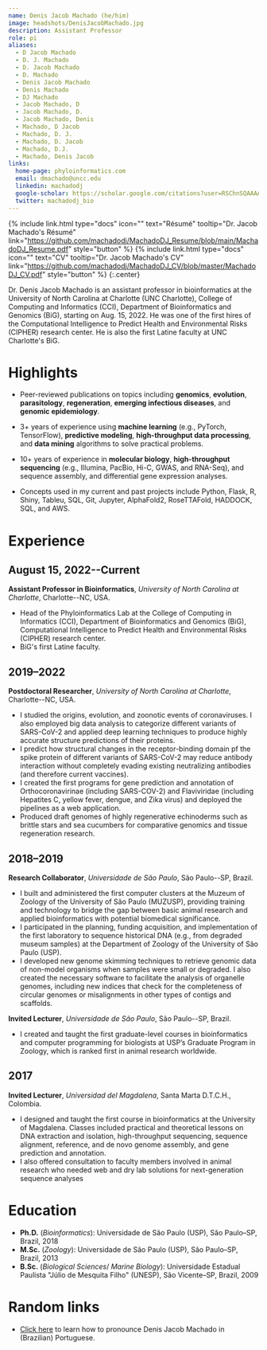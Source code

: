 ```yaml
---
name: Denis Jacob Machado (he/him)
image: headshots/DenisJacobMachado.jpg
description: Assistant Professor
role: pi
aliases:
  - D Jacob Machado
  - D. J. Machado
  - D. Jacob Machado
  - D. Machado
  - Denis Jacob Machado
  - Denis Machado
  - DJ Machado
  - Jacob Machado, D
  - Jacob Machado, D.
  - Jacob Machado, Denis
  - Machado, D Jacob
  - Machado, D. J.
  - Machado, D. Jacob
  - Machado, D.J.
  - Machado, Denis Jacob
links:
  home-page: phyloinformatics.com
  email: dmachado@uncc.edu
  linkedin: machadodj
  google-scholar: https://scholar.google.com/citations?user=RSChnSQAAAAJ&hl=en
  twitter: machadodj_bio
---
```


{%
  include link.html
  type="docs"
  icon=""
  text="Résumé"
  tooltip="Dr. Jacob Machado's Résumé"
  link="https://github.com/machadodj/MachadoDJ_Resume/blob/main/MachadoDJ_Resume.pdf"
  style="button"
%}
{%
  include link.html
  type="docs"
  icon=""
  text="CV"
  tooltip="Dr. Jacob Machado's CV"
  link="https://github.com/machadodj/MachadoDJ_CV/blob/master/MachadoDJ_CV.pdf"
  style="button"
%}
{:.center}

Dr. Denis Jacob Machado is an assistant professor in bioinformatics at the University of North Carolina at Charlotte (UNC Charlotte), College of Computing and Informatics (CCI), Department of Bioinformatics and Genomics (BiG), starting on Aug. 15, 2022. He was one of the first hires of the Computational Intelligence to Predict Health and Environmental Risks (CIPHER) research center. He is also the first Latine faculty at UNC Charlotte's BiG.

# Highlights

- Peer-reviewed publications on topics including **genomics**, **evolution**, **parasitology**, **regeneration**, **emerging infectious diseases**, and **genomic epidemiology**.

- 3+ years of experience using **machine learning** (e.g., PyTorch, TensorFlow), **predictive modeling**, **high-throughput data processing**, and **data mining** algorithms to solve practical problems.

- 10+ years of experience in **molecular biology**, **high-throughput sequencing** (e.g., Illumina, PacBio, Hi-C, GWAS, and RNA-Seq), and sequence assembly, and differential gene expression analyses.

- Concepts used in my current and past projects include Python, Flask, R, Shiny, Tableu, SQL, Git, Jupyter, AlphaFold2, RoseTTAFold, HADDOCK, SQL, and AWS.

# Experience

## August 15, 2022--Current

**Assistant Professor in Bioinformatics**, _University of North Carolina at Charlotte_, Charlotte--NC, USA.

- Head of the Phyloinformatics Lab at the College of Computing in Informatics (CCI), Department of Bioinformatics and Genomics (BiG), Computational Intelligence to Predict Health and Environmental Risks (CIPHER) research center.
- BiG's first Latine faculty.

## 2019–2022

**Postdoctoral Researcher**, _University of North Carolina at Charlotte_, Charlotte--NC, USA.

- I studied the origins, evolution, and zoonotic events of coronaviruses. I also employed big data analysis to categorize different variants of SARS-CoV-2 and applied deep learning techniques to produce highly accurate structure predictions of their proteins.
- I predict how structural changes in the receptor-binding domain pf the spike protein of different variants of SARS-CoV-2 may reduce antibody interaction without completely evading existing neutralizing antibodies (and therefore current vaccines).
- I created the first programs for gene prediction and annotation of Orthocoronavirinae (including SARS-COV-2) and Flaviviridae (including Hepatites C, yellow fever, dengue, and Zika virus) and deployed the pipelines as a web application.
- Produced draft genomes of highly regenerative echinoderms such as brittle stars and sea cucumbers for comparative genomics and tissue regeneration research.

## 2018–2019

**Research Collaborator**, _Universidade de São Paulo_, São Paulo--SP, Brazil.

- I built and administered the first computer clusters at the Muzeum of Zoology of the University of São Paulo (MUZUSP), providing training and technology to bridge the gap between basic animal research and applied bioinformatics with potential biomedical significance.
- I participated in the planning, funding acquisition, and implementation of the first laboratory to sequence historical DNA (e.g., from degraded museum samples) at the Department of Zoology of the University of São Paulo (USP).
- I developed new genome skimming techniques to retrieve genomic data of non-model organisms when samples were small or degraded. I also created the necessary software to facilitate the analysis of organelle genomes, including new indices that check for the completeness of circular genomes or misalignments in other types of contigs and scaffolds.

**Invited Lecturer**, _Universidade de São Paulo_, São Paulo--SP, Brazil.

- I created and taught the first graduate-level courses in bioinformatics and computer programming for biologists at USP’s Graduate Program in Zoology, which is ranked first in animal research worldwide.

## 2017

**Invited Lecturer**, _Universidad del Magdalena_, Santa Marta D.T.C.H., Colombia.

- I designed and taught the first course in bioinformatics at the University of Magdalena. Classes included practical and theoretical lessons on DNA extraction and isolation, high-throughput sequencing, sequence alignment, reference, and de novo genome assembly, and gene prediction and annotation.
- I also offered consultation to faculty members involved in animal research who needed web and dry lab solutions for next-generation sequence analyses

# Education

- **Ph.D.** (_Bioinformatics_): Universidade de São Paulo (USP), São Paulo–SP, Brazil, 2018
- **M.Sc.** (_Zoology_): Universidade de São Paulo (USP), São Paulo–SP, Brazil, 2013
- **B.Sc.** (_Biological Sciences_/ _Marine Biology_): Universidade Estadual Paulista "Júlio de Mesquita Filho" (UNESP), São Vicente–SP, Brazil, 2009

# Random links

- [Click here](https://youtu.be/fUwCwPK6DC8) to learn how to pronounce Denis Jacob Machado in (Brazilian) Portuguese.
